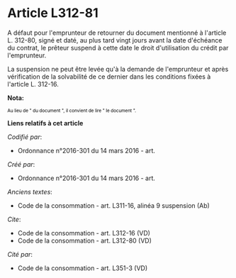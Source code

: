 # Article L312-81

A défaut pour l'emprunteur de retourner du document mentionné à l'article L. 312-80, signé et daté, au plus tard vingt jours
avant la date d'échéance du contrat, le prêteur suspend à cette date le droit d'utilisation du crédit par l'emprunteur. 

La suspension ne peut être levée qu'à la demande de l'emprunteur et après vérification de la solvabilité de ce dernier dans
les conditions fixées à l'article L. 312-16.

**Nota:**

<font size="1" color="#000000">Au lieu de " du document ", il convient de lire " le document ".</font>

**Liens relatifs à cet article**

_Codifié par_:

  - Ordonnance n°2016-301 du 14 mars 2016 - art.

_Créé par_:

  - Ordonnance n°2016-301 du 14 mars 2016 - art.

_Anciens textes_:

  - Code de la consommation - art. L311-16, alinéa 9 suspension (Ab)

_Cite_:

  - Code de la consommation - art. L312-16 (VD)
  - Code de la consommation - art. L312-80 (VD)

_Cité par_:

  - Code de la consommation - art. L351-3 (VD)
